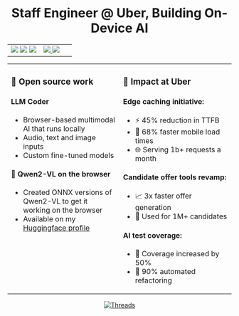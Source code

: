 <h1 align="center">Staff Engineer @ Uber, Building On-Device AI</h1>
<table width="100%" align="center">
    <td width="50%" align="center" nowrap>
      <img src="https://img.shields.io/badge/TypeScript-007ACC?style=for-the-badge&logo=typescript&logoColor=white"/>
      <img src="https://img.shields.io/badge/Go-00ADD8?style=for-the-badge&logo=go&logoColor=white"/>
      <img src="https://img.shields.io/badge/WebAssembly-654FF0?style=for-the-badge&logo=webassembly&logoColor=white"/>
    </td>
    <td width="50%" align="center nowrap">
      <a href="https://linkedin.com/in/pauldufour">
        <img src="https://img.shields.io/static/v1?style=for-the-badge&message=LinkedIn&color=0A66C2&logo=LinkedIn&logoColor=FFFFFF&label=" />
      </a>
      <a href="https://threads.net/pauldufour">
        <img src="https://img.shields.io/static/v1?style=for-the-badge&message=Threads&color=000000&logo=Threads&logoColor=FFFFFF&label=" />
      </a>
    </td>
  </tr>
</table>
<table width="100%" align="center">
  <tr>
    <td width="50%" valign="top">
      <h3>🚀 Open source work</h3>
      <h4>LLM Coder</h4>
      <ul>
        <li>Browser-based multimodal AI that runs locally</li>
        <li>Audio, text and image inputs</li>
        <li>Custom fine-tuned models</li>
      </ul>
      <h4>🎯 Qwen2-VL on the browser</h4>
      <ul>
        <li>Created ONNX versions of Qwen2-VL to get it working on the browser</li>
        <li>Available on my <a href="https://huggingface.co/pdufour/">Huggingface profile</a></li>
      </ul>
    </td>
    <td width="50%" valign="top">
      <h3>💼 Impact at Uber</h3>
      <h4>Edge caching initiative:</h4>
      <ul>
          <li>⚡️ 45% reduction in TTFB</li>
            <li>📱 68% faster mobile load times</li>
        <li>🌐 Serving 1b+ requests a month</li>
      </ul>
      <h4>Candidate offer tools revamp:</h4>
      <ul>
        <li>📈 3x faster offer generation</li>
        <li>👥 Used for 1M+ candidates</li>
      </ul>
      <h4>AI test coverage:</h4>
      <ul>
        <li>🎯 Coverage increased by 50%</li>
        <li>🔄 90% automated refactoring</li>
      </ul>
    </td>
  </tr>
</table>

<div align="center">
  <a href="https://threads.net/pauldufour">
    <img src="https://img.shields.io/static/v1?style=for-the-badge&message=Follow&color=000000&logo=threads&logoColor=FFFFFF&label=THREADS" alt="Threads"/>
  </a>
</div>
